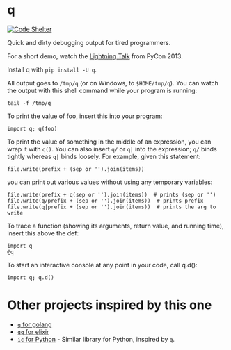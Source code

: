 # q

[![Code Shelter](https://www.codeshelter.co/static/badges/badge-flat.svg)](https://www.codeshelter.co/)

Quick and dirty debugging output for tired programmers.

For a short demo, watch the [Lightning Talk](http://pyvideo.org/video/1858/sunday-evening-lightning-talks#t=25m15s) from PyCon 2013.

Install q with `pip install -U q`.

All output goes to `/tmp/q` (or on Windows, to `$HOME/tmp/q`).  You can
watch the output with this shell command while your program is running:

    tail -f /tmp/q

To print the value of foo, insert this into your program:

    import q; q(foo)

To print the value of something in the middle of an expression, you can
wrap it with `q()`.  You can also insert `q/` or `q|` into the expression;
`q/` binds tightly whereas `q|` binds loosely.  For example, given this
statement:

    file.write(prefix + (sep or '').join(items))

you can print out various values without using any temporary variables:

    file.write(prefix + q(sep or '').join(items))  # prints (sep or '')
    file.write(q/prefix + (sep or '').join(items))  # prints prefix
    file.write(q|prefix + (sep or '').join(items))  # prints the arg to write

To trace a function (showing its arguments, return value, and running time),
insert this above the def:

    import q
    @q

To start an interactive console at any point in your code, call q.d():

    import q; q.d()

# Other projects inspired by this one

* [`q` for golang](https://github.com/y0ssar1an/q)
* [`qq` for elixir](https://github.com/mandarvaze/q)
* [`ic` for Python](https://github.com/gruns/icecream) - Similar library for Python, inspired by `q`.
